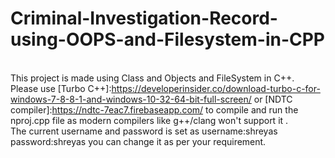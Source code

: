 # Criminal-Investigation-Record-using-OOPS-and-Filesystem-in-CPP
\
This project is made using Class and Objects and FileSystem in C++. <br />
Please use [Turbo C++]:https://developerinsider.co/download-turbo-c-for-windows-7-8-8-1-and-windows-10-32-64-bit-full-screen/  or [NDTC compiler]:https://ndtc-7eac7.firebaseapp.com/ to compile and run the nproj.cpp file as modern compilers like g++/clang won't support it . <br />
The current username and password is set as username:shreyas password:shreyas you can change it as per your requirement.

